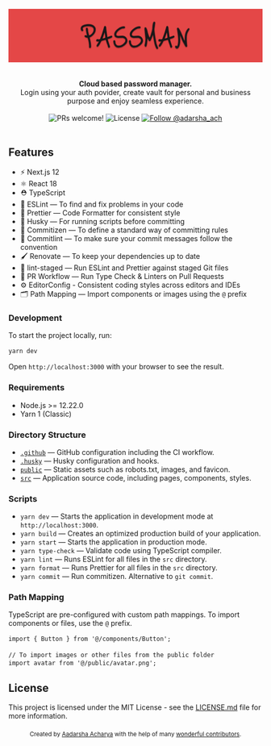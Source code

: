 <p align="center">
  <img src="https://raw.githubusercontent.com/adarshaacharya/PassMan/main/docs/passman.png" alt="Passman">
</p>

<br />

<div align="center"><strong>Cloud based password manager.</strong></div>
<div align="center">Login using your auth povider, create vault for personal and business purpose and enjoy seamless experience.</div>

<br />

<div align="center">
  <img src="https://img.shields.io/static/v1?label=PRs&message=welcome&style=flat-square&color=5e17eb&labelColor=000000" alt="PRs welcome!" />

  <img alt="License" src="https://img.shields.io/github/license/adarshaacharya/PassMan?style=flat-square&color=5e17eb&labelColor=000000">

  <a href="https://twitter.com/intent/follow?screen_name=adarsha_ach">
    <img src="https://img.shields.io/twitter/follow/adarsha_ach?style=flat-square&color=5e17eb&labelColor=000000" alt="Follow @adarsha_ach" />
  </a>
</div>

<br />

## Features

- ⚡️ Next.js 12
- ⚛️ React 18
- ⛑ TypeScript
- 📏 ESLint — To find and fix problems in your code
- 💖 Prettier — Code Formatter for consistent style
- 🐶 Husky — For running scripts before committing
- 📄 Commitizen — To define a standard way of committing rules
- 🚓 Commitlint — To make sure your commit messages follow the convention
- 🖌 Renovate — To keep your dependencies up to date
- 🚫 lint-staged — Run ESLint and Prettier against staged Git files
- 👷 PR Workflow — Run Type Check & Linters on Pull Requests
- ⚙️ EditorConfig - Consistent coding styles across editors and IDEs
- 🗂 Path Mapping — Import components or images using the `@` prefix

### Development

To start the project locally, run:

```bash
yarn dev
```

Open `http://localhost:3000` with your browser to see the result.

### Requirements

- Node.js >= 12.22.0
- Yarn 1 (Classic)

### Directory Structure

- [`.github`](.github) — GitHub configuration including the CI workflow.<br>
- [`.husky`](.husky) — Husky configuration and hooks.<br>
- [`public`](./public) — Static assets such as robots.txt, images, and favicon.<br>
- [`src`](./src) — Application source code, including pages, components, styles.

### Scripts

- `yarn dev` — Starts the application in development mode at `http://localhost:3000`.
- `yarn build` — Creates an optimized production build of your application.
- `yarn start` — Starts the application in production mode.
- `yarn type-check` — Validate code using TypeScript compiler.
- `yarn lint` — Runs ESLint for all files in the `src` directory.
- `yarn format` — Runs Prettier for all files in the `src` directory.
- `yarn commit` — Run commitizen. Alternative to `git commit`.

### Path Mapping

TypeScript are pre-configured with custom path mappings. To import components or files, use the `@` prefix.

```tsx
import { Button } from '@/components/Button';

// To import images or other files from the public folder
import avatar from '@/public/avatar.png';
```

## License

This project is licensed under the MIT License - see the [LICENSE.md](LICENSE.md) file for more information.

<div align="center">
  <sub>Created by <a href="https://twitter.com/adarsha_ach">Aadarsha Acharya</a> with the help of many <a href="https://github.com/adarshaacharya/PassMan/graphs/contributors">wonderful contributors</a>.</sub>
</div>
